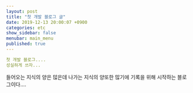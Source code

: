 ```yaml
---
layout: post
title: "첫 개발 블로그 글"
date: 2019-12-13 20:00:07 +0900
categories: etc
show_sidebar: false
menubar: main_menu
published: true
---
```


```yml
첫 개발 블로그....
성실하게 쓰자...
```
들어오는 지식의 양은 많은데 나가는 지식의 양또한 많기에
기록을 위해 시작하는 블로그이다....
